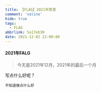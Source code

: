 ```yaml
---
title: 【FLAG】2021年愿景
comment: 'valine'
hide: true
tags:
  - FLAG
abbrlink: 5a17eb30
date: 2021-12-02 22:00:00
---
```

#### 2021年FALG

>  今天是2021年12月，2021年的最后一个月

写点什么好呢？

```
不知道做点什么好
```

